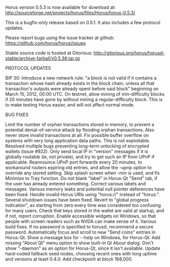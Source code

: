 Horus version 0.5.3 is now available for download at:
http://sourceforge.net/projects/horus/files/Horus/horus-0.5.3/

This is a bugfix-only release based on 0.5.1.
It also includes a few protocol updates.

Please report bugs using the issue tracker at github:
https://github.com/horus/horus/issues

Stable source code is hosted at Gitorious:
http://gitorious.org/horus/horusd-stable/archive-tarball/v0.5.3#.tar.gz

PROTOCOL UPDATES

BIP 30: Introduce a new network rule: "a block is not valid if it contains a transaction whose hash already exists in the block chain, unless all that transaction's outputs were already spent before said block" beginning on March 15, 2012, 00:00 UTC.
On testnet, allow mining of min-difficulty blocks if 20 minutes have gone by without mining a regular-difficulty block. This is to make testing Horus easier, and will not affect normal mode.

BUG FIXES

Limit the number of orphan transactions stored in memory, to prevent a potential denial-of-service attack by flooding orphan transactions. Also never store invalid transactions at all.
Fix possible buffer overflow on systems with very long application data paths. This is not exploitable.
Resolved multiple bugs preventing long-term unlocking of encrypted wallets
(issue #922).
Only send local IP in "version" messages if it is globally routable (ie, not private), and try to get such an IP from UPnP if applicable.
Reannounce UPnP port forwards every 20 minutes, to workaround routers expiring old entries, and allow the -upnp option to override any stored setting.
Skip splash screen when -min is used, and fix Minimize to Tray function.
Do not blank "label" in Horus-Qt "Send" tab, if the user has already entered something.
Correct various labels and messages.
Various memory leaks and potential null pointer deferences have been fixed.
Handle invalid Horus URIs using "horus://" instead of "horus:".
Several shutdown issues have been fixed.
Revert to "global progress indication", as starting from zero every time was considered too confusing for many users.
Check that keys stored in the wallet are valid at startup, and if not, report corruption.
Enable accessible widgets on Windows, so that people with screen readers such as NVDA can make sense of it.
Various build fixes.
If no password is specified to horusd, recommend a secure password.
Automatically focus and scroll to new "Send coins" entries in Horus-Qt.
Show a message box for --help on Windows, for Horus-Qt.
Add missing "About Qt" menu option to show built-in Qt About dialog.
Don't show "-daemon" as an option for Horus-Qt, since it isn't available.
Update hard-coded fallback seed nodes, choosing recent ones with long uptime and versions at least 0.4.0.
Add checkpoint at block 168,000.
